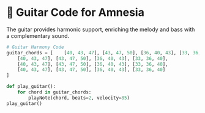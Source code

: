# 🎸 Guitar Code for Amnesia

The guitar provides harmonic support, enriching the melody and bass with a complementary sound.

```python
# Guitar Harmony Code
guitar_chords = [    [40, 43, 47], [43, 47, 50], [36, 40, 43], [33, 36, 40],  # E, G, C, A chords
    [40, 43, 47], [43, 47, 50], [36, 40, 43], [33, 36, 40],
    [40, 43, 47], [43, 47, 50], [36, 40, 43], [33, 36, 40],
    [40, 43, 47], [43, 47, 50], [36, 40, 43], [33, 36, 40]
]

def play_guitar():
    for chord in guitar_chords:
        playNote(chord, beats=2, velocity=85)
play_guitar()
